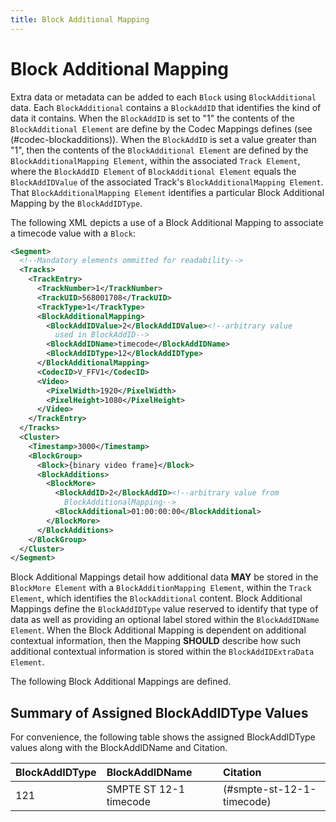 ```yaml
---
title: Block Additional Mapping
---
```

# Block Additional Mapping

Extra data or metadata can be added to each `Block` using `BlockAdditional` data.
Each `BlockAdditional` contains a `BlockAddID` that identifies the kind of data it contains.
When the `BlockAddID` is set to "1" the contents of the `BlockAdditional Element`
are define by the Codec Mappings defines (see (#codec-blockadditions)).
When the `BlockAddID` is set a value greater than "1", then the contents of the
`BlockAdditional Element` are defined by the `BlockAdditionalMapping Element`, within
the associated `Track Element`, where the `BlockAddID Element` of `BlockAdditional Element`
equals the `BlockAddIDValue` of the associated Track's `BlockAdditionalMapping Element`.
That `BlockAdditionalMapping Element` identifies a particular Block Additional Mapping by the `BlockAddIDType`.

The following XML depicts a use of a Block Additional Mapping to associate a timecode value with a `Block`:

```xml
<Segment>
  <!--Mandatory elements ommitted for readability-->
  <Tracks>
    <TrackEntry>
      <TrackNumber>1</TrackNumber>
      <TrackUID>568001708</TrackUID>
      <TrackType>1</TrackType>
      <BlockAdditionalMapping>
        <BlockAddIDValue>2</BlockAddIDValue><!--arbitrary value
          used in BlockAddID-->
        <BlockAddIDName>timecode</BlockAddIDName>
        <BlockAddIDType>12</BlockAddIDType>
      </BlockAdditionalMapping>
      <CodecID>V_FFV1</CodecID>
      <Video>
        <PixelWidth>1920</PixelWidth>
        <PixelHeight>1080</PixelHeight>
      </Video>
    </TrackEntry>
  </Tracks>
  <Cluster>
    <Timestamp>3000</Timestamp>
    <BlockGroup>
      <Block>{binary video frame}</Block>
      <BlockAdditions>
        <BlockMore>
          <BlockAddID>2</BlockAddID><!--arbitrary value from
            BlockAdditionalMapping-->
          <BlockAdditional>01:00:00:00</BlockAdditional>
        </BlockMore>
      </BlockAdditions>
    </BlockGroup>
  </Cluster>
</Segment>
```

Block Additional Mappings detail how additional data **MAY** be stored in the `BlockMore Element`
with a `BlockAdditionMapping Element`, within the `Track Element`, which identifies the `BlockAdditional` content.
Block Additional Mappings define the `BlockAddIDType` value reserved to identify that
type of data as well as providing an optional label stored within the `BlockAddIDName Element`.
When the Block Additional Mapping is dependent on additional contextual information,
then the Mapping **SHOULD** describe how such additional contextual information is stored within the `BlockAddIDExtraData Element`.

The following Block Additional Mappings are defined.

## Summary of Assigned BlockAddIDType Values

For convenience, the following table shows the assigned BlockAddIDType values along with the BlockAddIDName and Citation.

| BlockAddIDType | BlockAddIDName                                               | Citation                             |
|:---------------|:-------------------------------------------------------------|:-------------------------------------|
| 121            | SMPTE ST 12-1 timecode                                       | (#smpte-st-12-1-timecode)            |

